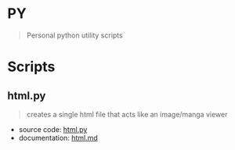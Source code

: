 # PY
> Personal python utility scripts

# Scripts
## html.py
> creates a single html file that acts like an image/manga viewer 
- source code: [html.py](./src/html.py)
- documentation: [html.md](./doc/html.md)